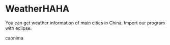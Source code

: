 WeatherHAHA
===========

You can get weather information of main cities in China.
Import our program with eclipse.

caonima
